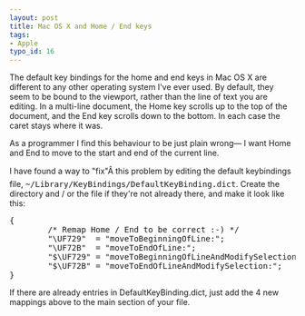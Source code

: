 ```yaml
---
layout: post
title: Mac OS X and Home / End keys
tags:
- Apple
typo_id: 16
---
```

The default key bindings for the home and end keys in Mac OS X are different to any other operating system I've ever used.  By default, they seem to be bound to the viewport, rather than the line of text you are editing.  In a multi-line document, the Home key scrolls up to the top of the document, and the End key scrolls down to the bottom.  In each case the caret stays where it was.

As a programmer I find this behaviour to be just plain wrong&mdash; I want Home and End to move to the start and end of the current line.

I have found a way to "fix"Â this problem by editing the default keybindings file, <kbd>~/Library/KeyBindings/DefaultKeyBinding.dict</kbd>.  Create the directory and / or the file if they're not already there, and make it look like this:

<pre>
{
        /* Remap Home / End to be correct :-) */
        "\UF729"  = "moveToBeginningOfLine:";                   /* Home         */
        "\UF72B"  = "moveToEndOfLine:";                         /* End          */
        "$\UF729" = "moveToBeginningOfLineAndModifySelection:"; /* Shift + Home */
        "$\UF72B" = "moveToEndOfLineAndModifySelection:";       /* Shift + End  */
}
</pre>

If there are already entries in DefaultKeyBinding.dict, just add the 4 new mappings above to the main section of your file.
